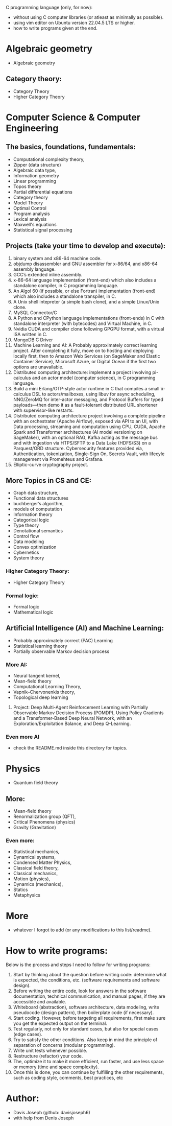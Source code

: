 C programming language (only, for now):
- without using C computer libraries (or atleast as minimally as possible).
- using vim editor on Ubuntu version 22.04.5 LTS or higher.
- how to write programs given at the end.

# Algebraic geometry
- Algebraic geometry
## Category theory:
- Category Theory
- Higher Category Theory 

# Computer Science & Computer Engineering

## The basics, foundations, fundamentals:
- Computational complexity theory,
- Zipper (data structure)
- Algebraic data type, 
- Information geometry
- Linear programming 
- Topos theory
- Partial differential equations
- Category theory
- Model Theory
- Optimal Control
- Program analysis
- Lexical analysis
- Maxwell's equations
- Statistical signal processing

## Projects (take your time to develop and execute):
1. binary system and x86-64 machine code. 
2. objdump disassembler and GNU assembler for x-86/64, and x86-64 assembly language. 
3. GCC’s extended inline assembly.
4. x-86-64 language implementation (front-end) which also includes a standalone compiler, in C programming language. 
5. An Algol 60 (if possible, or else Fortran) implementation (front-end) which also includes a standalone transpiler, in C.
6. A Unix shell intepreter (a simple bash clone), and a simple Linux/Unix clone.
7. MySQL Connector/C
8. A Python and CPython language implementations (front-ends) in C with standalone interpreter (with bytecodes) and Virtual Machine, in C.
9. Nvidia CUDA and compiler clone following GPGPU format, with a virtual ISA written in C.  
10. MongoDB C Driver   
11. Machine Learning and AI: A Probably approximately correct learning project. After completing it fully, move on to hosting and deploying locally first, then to Amazon Web Services (on SageMaker and Elastic Container Service), Microsoft Azure, or Digital Ocean if the first two options are unavailable.
12. Distributed computing architecture: implement a project involving pi-calculus and an actor model (computer science), in C programming language.
12. Build a mini Erlang/OTP-style actor runtime in C that compiles a small π-calculus DSL to actors/mailboxes, using libuv for async scheduling, NNG/ZeroMQ for inter-actor messaging, and Protocol Buffers for typed payloads—then demo it as a fault-tolerant distributed URL shortener with supervisor-like restarts.
12. Distributed computing architecture project involving a complete pipeline with an orchestrater (Apache Airflow), exposed via API to an UI, with Data processing, streaming and computation using CPU, CUDA, Apache Spark and Transformer architectures (AI model versioning on SageMaker), with an optional RAG, Kafka acting as the message bus and with ingestion via HTPS/SFTP to a Data Lake (HDFS/S3) on a Parquest/ORD structure. Cybersecurity features provided via, Authentication, tokenization, Single-Sign On, Secrets Vault, with lifecyle management via Promehteus and Grafana.   
13. Elliptic-curve cryptography project.

## More Topics in CS and CE:
- Graph data structure,
- Functional data structures
- buchberger’s algorithm, 
- models of computation
- Information theory
- Categorical logic
- Type theory
- Denotational semantics
- Control flow
- Data modeling
- Convex optimization
- Cybernetics
- System theory

### Higher Category Theory: 
- Higher Category Theory

### Formal logic:
- Formal logic
- Mathematical logic

## Artificial Intelligence (AI) and Machine Learning:
- Probably approximately correct (PAC) Learning
- Statistical learning theory
- Partially observable Markov decision process

### More AI:
- Neural tangent kernel,
- Mean-field theory
- Computational Learning Theory,
- Vapnik–Chervonenkis theory,
- Topological deep learning
1. Project: Deep Multi-Agent Reinforcement Learning with Partially Observable Markov Decision Process (POMDP), Using Policy Gradients and a Transformer-Based Deep Neural Network, with an Exploration/Exploitation Balance, and Deep Q-Learning.

### Even more AI
- check the README.md inside this directory for topics.

# Physics
- Quantum field theory
## More:
- Mean-field theory
- Renormalization group (QFT),
- Critical Phenomena (physics)
- Gravity (Gravitation)
### Even more:
- Statistical mechanics,
- Dynamical systems,
- Condensed Matter Physics,
- Classical field theory,
- Classical mechanics,
- Motion (physics),
- Dynamics (mechanics),
- Statics
- Metaphysics

# More
- whatever I forgot to add (or any modifications to this list/readme).

# How to write programs:

Below is the process and steps I need to follow for writing programs: 
1. Start by thinking about the question before writing code: determine what is expected, the conditions, etc. (software requirements and software design). 
2. Before writing the entire code, look for answers in the software documentation, technical communication, and manual pages, if they are accessible and available. 
3. Whiteboard (abstraction), software architecture, data modeling, write pseudocode (design pattern), then boilerplate code (if necessary). 
4. Start coding. However, before targeting all requirements, first make sure you get the expected output on the terminal. 
5. Test regularly, not only for standard cases, but also for special cases (edge cases). 
6. Try to satisfy the other conditions. Also keep in mind the principle of separation of concerns (modular programming). 
7. Write unit tests whenever possible. 
8. Restructure (refactor) your code. 
9. The, optimize it to make it more efficient, run faster, and use less space or memory (time and space complexity). 
10. Once this is done, you can continue by fulfilling the other requirements, such as coding style, comments, best practices, etc

# Author:
- Davis Joseph (github: davisjoseph6)
- with help from Denis Joseph
